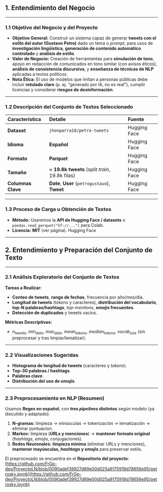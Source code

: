 ## 1. Entendimiento del Negocio
---
### 1.1 Objetivo del Negocio y del Proyecto

* **Objetivo General:** Construir un sistema capaz de generar **tweets con el estilo del autor (Gustavo Petro)** dado un tema o *prompt*, para usos de **investigación lingüística**, **generación de contenido automático controlado** y **análisis de estilo**.
* **Valor de Negocio:** Creación de herramientas para **simulación de tono**, apoyo en redacción de comunicados en tono similar (con avisos éticos), **análisis de consistencia discursiva**, y **enseñanza de técnicas de NLP** aplicadas a textos políticos.
* **Nota Ética:** El uso de modelos que imitan a personas públicas debe incluir **rotulado claro** (p. ej. "generado por IA, no es real"), cumplir licencias y considerar **riesgos de desinformación**.

---
### 1.2 Descripción del Conjunto de Textos Seleccionado

| Característica | Detalle | Fuente |
| :--- | :--- | :--- |
| **Dataset** | `jhonparra18/petro-tweets` | Hugging Face |
| **Idioma** | **Español** | Hugging Face |
| **Formato** | **Parquet** | Hugging Face |
| **Tamaño** | $\approx$ **19.8k tweets** (split *train*, 19.8k filas) | Hugging Face |
| **Columnas Clave** | **Date**, **User** (`petrogustavo`), **Tweet** | Hugging Face |

---
### 1.3 Proceso de Carga u Obtención de Textos

* **Método:** Usaremos la **API de Hugging Face / datasets** o `pandas.read_parquet("hf://...")` para Colab.
* **Licencia:** **MIT** (ver página). Hugging Face

---
## 2. Entendimiento y Preparación del Conjunto de Texto
---
### 2.1 Análisis Exploratorio del Conjunto de Textos

**Tareas a Realizar:**

* **Conteo de tweets**, **rango de fechas**, frecuencia por año/mes/día.
* **Longitud de tweets** (*tokens* y caracteres), **distribución del vocabulario**, **top-N palabras/hashtags**, *top-mentions*, **emojis frecuentes**.
* **Detección de duplicados** y tweets vacíos.

**Métricas Descriptivas:**

* $n_{tweets}$, $min_{date}$, $max_{date}$, $mean_{tokens}$, $median_{tokens}$, $vocab_{size}$ (sin preprocesar y tras limpiar/lematizar).

---
### 2.2 Visualizaciones Sugeridas

* **Histograma de longitud de tweets** (caracteres y *tokens*).
* **Top-30 palabras / hashtags**.
* **Palabras clave**.
* **Distribución del uso de *emojis***.

---
### 2.3 Preprocesamiento en NLP (Resumen)

Usamos **Regex en español**, con **tres *pipelines* distintos** según modelo (ya discutido y adaptado):

1.  **N-gramas:** limpieza $\to$ minúsculas $\to$ tokenización $\to$ lematización $\to$ eliminar puntuacion.
2.  **Markov:** limpieza (**URLs y menciones**) $\to$ **mantener formato original** (*hashtags*, *emojis*, conjugaciones).
3.  **Redes Neuronales:** **limpieza mínima** (eliminar URLs y menciones), **mantener mayúsculas, *hashtags* y *emojis*** para preservar estilo.

El preprocesado se encuentra en el **Repositorio del proyecto**:
[https://github.com/FrGp-dev/ProyectoLN/blob/0090adef39927d89e00d025a9175918d78656e95/petrosky.ipynb](https://github.com/FrGp-dev/ProyectoLN/blob/0090adef39927d89e00d025a9175918d78656e95/petrosky.ipynb)

